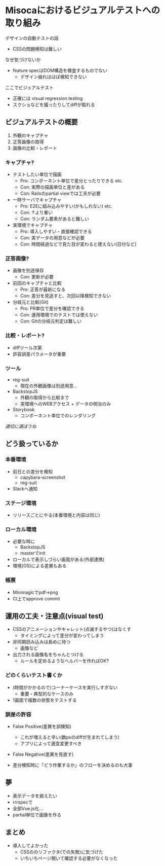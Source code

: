 <!-- C -->
# Misocaにおけるビジュアルテストへの取り組み

デザインの自動テストの話

- CSSの問題検知は難しい

なぜ気づけないか

- feature specはDOM構造を検査するものでない
  - デザイン崩れはほぼ検知できない

ここでビジュアルテスト

- 正確には visual regression testing
- スクショなどを撮ったりしてdiffが取れる

## ビジュアルテストの概要

1. 外観のキャプチャ
2. 正答画像の取得
3. 画像の比較・レポート

### キャプチャ?

- テストしたい単位で描画
  - Pro: コンポーネント単位で差分とったりできる etc.
  - Con: 実際の描画単位と差がある
  - Con: Railsのpartial viewでは工夫が必要
- 一時サーバでキャプチャ
  - Pro: E2Eに組み込みやすい(かもしれない) etc.
  - Con: ↑より重い
  - Con: ランダム要素があると難しい
- 実環境でキャプチャ
  - Pro: 導入しやすい・直接確認できる
  - Con: 実データの用意などが必要
  - Con: 時間経過などで見た目が変わると使えない(日付など)

### 正答画像?

- 画像を別途保存
  - Con: 更新が必要
- 前回のキャプチャと比較
  - Pro: 正答が最新になる
  - Con: 差分を見逃すと、次回以降検知できない
- 分岐元と比較(Git)
  - Pro: PR単位で差分を確認できる
  - Con: 運用環境でのテストでは使えない
  - Con: Gitの分岐元判定は難しい

### 比較・レポート?

- diffツール次第
- 許容誤差パラメータが重要

### ツール

- reg-suit
  - 現在の外観画像は別途用意...
- BackstopJS
  - 外観の取得から比較まで
  - 実環境へのWEBアクセス + データの明治のみ
- Storybook
  - コンポーネント単位でのレンダリング

*適切に選ぼうね*

## どう扱っているか

### 本番環境

- 前日との差分を検知
  - capybara-screenshot
  - reg-suit
- Slackへ通知

### ステージ環境

- リリースごとにやる(本番環境と内容は同じ)

### ローカル環境

- 必要な時に
  - BackstopJS
  - masterでinit
- ローカルで表示しづらい画面がある(外部連携)
- 環境(OS)による差異もある
<!-- - CSSを書く人がJSに慣れてた -->

### 帳票

- Minimagicでpdf→png
- CI上でapprove commit

## 運用の工夫・注意点(visual test)

- CSSのアニメーションやキャレット(点滅するやつ)はなくす
  - タイミングによって差分が変わってしまう
- 非同期読み込みは長めに待つ
  - 画像など
- 出力される画像名をちゃんとつける
  - ルールを定めるようなヘルパーを作ればOK?

### どのくらいテスト書くか

- (時間がかかるので)コーナーケースを実行しすぎない
  - 重要・典型的なケースのみ
- 1画面で複数の状態をテストする

### 誤差の許容

- False Positive(差異を誤検知)
  - これが増えると辛い(数pxのdiffが生まれてしまう)
  - アプリによって適宜変更すべき
- False Negative(差異を見直す)

- 差分検知時に「どう作業するか」のフローを決めるのも大事

## 夢

- 表示データを揃えたい
- rrrspecで
- 全部Vue.js化...
- partial単位で画像を作る

## まとめ

- 導入してよかった
  - CSSののリファクタ(での失敗)に気づけた
  - いちいちページ開いて確認する必要がなくなった
